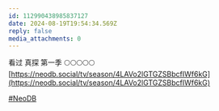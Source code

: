 ```yaml
---
id: 112990438985837127
date: 2024-08-19T19:54:34.569Z
reply: false
media_attachments: 0
---
```


看过 真探 第一季 🌕🌕🌕🌕🌕   
[https://neodb.social/tv/season/4LAVo2lGTGZSBbcfIWf6kG](https://neodb.social/tv/season/4LAVo2lGTGZSBbcfIWf6kG)

[#NeoDB](https://e5n.cc/tags/NeoDB)

